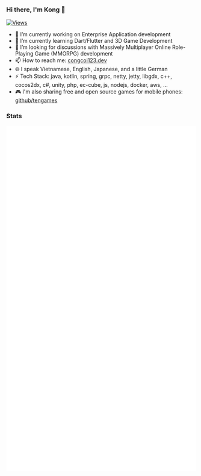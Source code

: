 ### Hi there, I'm Kong 👋
[![Views](https://komarev.com/ghpvc/?username=congcoi123&style=flat-square&color=green)](https://congcoi123.dev)

- 🔭 I’m currently working on Enterprise Application development
- 🌱 I’m currently learning Dart/Flutter and 3D Game Development
- 🤔 I’m looking for discussions with Massively Multiplayer Online Role-Playing Game (MMORPG) development
- 📫 How to reach me: [congcoi123.dev](https://congcoi123.dev)
- 🌐 I speak Vietnamese, English, Japanese, and a little German
- ⚡ Tech Stack: java, kotlin, spring, grpc, netty, jetty, libgdx, c++, cocos2dx, c#, unity, php, ec-cube, js, nodejs, docker, aws, ...
- 🎮 I'm also sharing free and open source games for mobile phones: [github/tengames](https://github.com/tengames)

### Stats
![Metrics](/github-metrics.svg)
